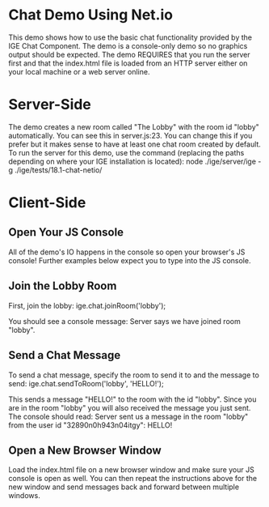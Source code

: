 # Chat Demo Using Net.io

This demo shows how to use the basic chat functionality provided by the IGE Chat Component. The demo is a console-only
demo so no graphics output should be expected. The demo REQUIRES that you run the server first and that the index.html
file is loaded from an HTTP server either on your local machine or a web server online.

# Server-Side

The demo creates a new room called "The Lobby" with the room id "lobby" automatically. You can see this in server.js:23.
You can change this if you prefer but it makes sense to have at least one chat room created by default. To run the
server for this demo, use the command (replacing the paths depending on where your IGE installation is located):
node ./ige/server/ige -g ./ige/tests/18.1-chat-netio/

# Client-Side

## Open Your JS Console

All of the demo's IO happens in the console so open your browser's JS console! Further examples below expect you to type
into the JS console.

## Join the Lobby Room

First, join the lobby:
ige.chat.joinRoom('lobby');

You should see a console message:
Server says we have joined room "lobby".

## Send a Chat Message

To send a chat message, specify the room to send it to and the message to send:
ige.chat.sendToRoom('lobby', 'HELLO!');

This sends a message "HELLO!" to the room with the id "lobby". Since you are in the room "lobby" you will also received
the message you just sent. The console should read:
Server sent us a message in the room "lobby" from the user id "32890n0h943n04itgy": HELLO!

## Open a New Browser Window

Load the index.html file on a new browser window and make sure your JS console is open as well. You can then repeat the
instructions above for the new window and send messages back and forward between multiple windows.
